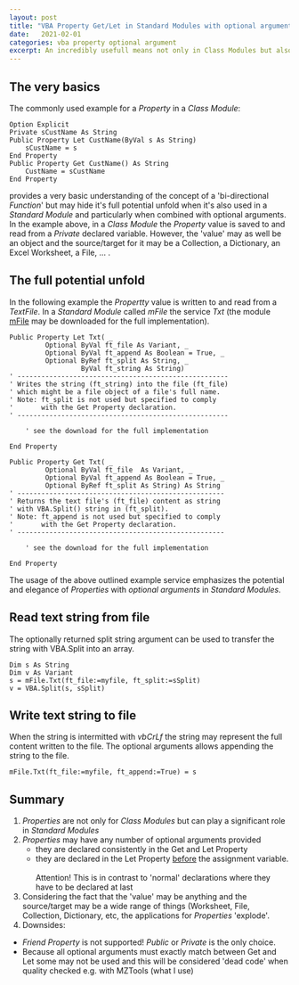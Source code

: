 ```yaml
---
layout: post
title: "VBA Property Get/Let in Standard Modules with optional arguments"
date:   2021-02-01
categories: vba property optional argument
excerpt: An incredibly usefull means not only in Class Modules but also in Standard Modules, potentially underestimated and undervalued, and a pitty when ignored.
---
```


## The very basics
The commonly used example for a _Property_ in a _Class Module_:
```VB
Option Explicit
Private sCustName As String
Public Property Let CustName(ByVal s As String)
    sCustName = s
End Property
Public Property Get CustName() As String
    CustName = sCustName
End Property
```
provides a very basic understanding of the concept of a 'bi-directional _Function_' but may hide it's full potential unfold when it's also used in a _Standard Module_ and particularly when combined with optional arguments. In the example above, in a _Class Module_ the _Property_ value is saved to and read from a _Private_ declared variable. However, the 'value' may as well be an object and the source/target for it may be a Collection, a Dictionary, an Excel Worksheet, a File, ... .

## The full potential unfold

In the following example the _Propertty_ value is written to and read from a _TextFile_. In a _Standard Module_ called _mFile_ the service _Txt_ (the module [mFile][1d1] may be downloaded for the full implementation).

```VB
Public Property Let Txt( _
         Optional ByVal ft_file As Variant, _
         Optional ByVal ft_append As Boolean = True, _
         Optional ByRef ft_split As String, _
                  ByVal ft_string As String)
' -----------------------------------------------------
' Writes the string (ft_string) into the file (ft_file)
' which might be a file object of a file's full name.
' Note: ft_split is not used but specified to comply
'       with the Get Property declaration.
' -----------------------------------------------------

    ' see the download for the full implementation

End Property

Public Property Get Txt( _
         Optional ByVal ft_file  As Variant, _
         Optional ByVal ft_append As Boolean = True, _
         Optional ByRef ft_split As String) As String
' ----------------------------------------------------
' Returns the text file's (ft_file) content as string
' with VBA.Split() string in (ft_split).
' Note: ft_append is not used but specified to comply
'       with the Get Property declaration.
' ----------------------------------------------------

    ' see the download for the full implementation
    
End Property
```
The usage of the above outlined example service emphasizes the potential and elegance of _Properties_ with _optional arguments_ in _Standard Modules_.

## Read text string from file
The optionally returned split string argument can be used to transfer the string with VBA.Split into an array.
```VB
Dim s As String
Dim v As Variant
s = mFile.Txt(ft_file:=myfile, ft_split:=sSplit)
v = VBA.Split(s, sSplit)
```

## Write text string to file
When the string is intermitted with _vbCrLf_ the string may represent the full content written to the file. The optional arguments allows appending the string to the file.
```VB
mFile.Txt(ft_file:=myfile, ft_append:=True) = s
```

## Summary
1. _Properties_ are not only for _Class Modules_ but can play a significant role in _Standard Modules_
2. _Properties_ may have any number of optional arguments provided
   - they are declared consistently in the Get and Let Property
   - they are declared in the Let Property <u>before</u> the assignment variable.<br><br>Attention! This is in contrast to 'normal' declarations where they have to be declared at last
3. Considering the fact that the 'value' may be anything and the source/target may be a wide range of things (Worksheet, File, Collection, Dictionary, etc, the applications for _Properties_ 'explode'.
4. Downsides:
 - _Friend Property_ is not supported! _Public_ or _Private_ is the only choice.
 - Because all optional arguments must exactly match between Get and Let some may not be used and this will be considered 'dead code' when quality checked e.g. with MZTools (what I use)


[1d1]:https://gitcdn.link/repo/warbe-maker/Common-VBA-File-Services/master/mFile.bas